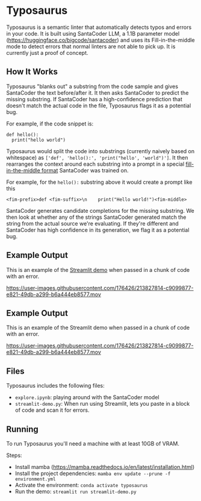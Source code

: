 # Typosaurus

Typosaurus is a semantic linter that automatically detects typos and errors in your code. It is built using SantaCoder LLM, a 1.1B parameter model (https://huggingface.co/bigcode/santacoder) and uses its Fill-in-the-middle mode to detect errors that normal linters are not able to pick up. It is currently just a proof of concept.

## How It Works

Typosaurus "blanks out" a substring from the code sample and gives SantaCoder the text before/after it. It then asks SantaCoder to predict the missing substring. If SantaCoder has a high-confidence prediction that doesn't match the actual code in the file, Typosaurus flags it as a potential bug.

For example, if the code snippet is:

```
def hello():
  print("hello world")
```

Typosaurus would split the code into substrings (currently naively based on whitespace) as `['def', 'hello():', 'print("hello', 'world")']`. It then rearranges the context around each substring into a prompt in a special [fill-in-the-middle format](https://huggingface.co/bigcode/santacoder#fill-in-the-middle) SantaCoder was trained on.

For example, for the `hello():` substring above it would create a prompt like this

```
<fim-prefix>def <fim-suffix>\n    print("Hello world!")<fim-middle>
```

SantaCoder generates candidate completions for the missing substring. We then look at whether any of the strings SantaCoder generated match the string from the actual source we're evaluating. If they're different and SantaCoder has high confidence in its generation, we flag it as a potential bug.

## Example Output

This is an example of the [Streamlit demo](./streamlit-demo.py) when passed in a chunk of code with an error.

https://user-images.githubusercontent.com/176426/213827814-c9099877-e821-49db-a299-b6a444eb8577.mov

## Example Output

This is an example of the Streamlit demo when passed in a chunk of code with an error.

https://user-images.githubusercontent.com/176426/213827814-c9099877-e821-49db-a299-b6a444eb8577.mov

## Files

Typosaurus includes the following files:

- `explore.ipynb`: playing around with the SantaCoder model
- `streamlit-demo.py`: When run using Streamlit, lets you paste in a block of code and scan it for errors.

## Running

To run Typosaurus you'll need a machine with at least 10GB of VRAM.

Steps:

- Install mamba (https://mamba.readthedocs.io/en/latest/installation.html)
- Install the project dependencies: `mamba env update --prune -f environment.yml`
- Activate the environment: `conda activate typosaurus`
- Run the demo: `streamlit run streamlit-demo.py`
